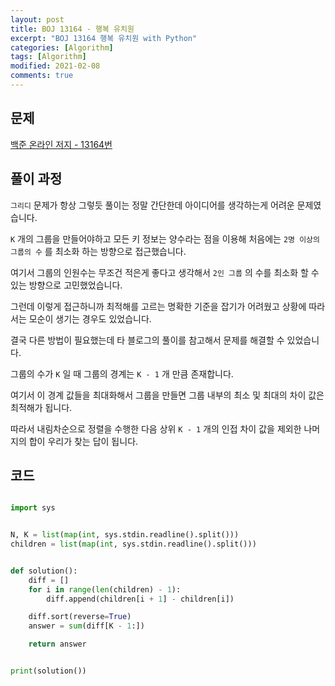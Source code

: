 ```yaml
---
layout: post
title: BOJ 13164 - 행복 유치원
excerpt: "BOJ 13164 행복 유치원 with Python"
categories: [Algorithm]
tags: [Algorithm]
modified: 2021-02-08
comments: true
---
```


## 문제

[백준 온라인 저지 - 13164번](https://www.acmicpc.net/problem/13164)

## 풀이 과정

`그리디` 문제가 항상 그렇듯 풀이는 정말 간단한데 아이디어를 생각하는게 어려운 문제였습니다.

`K` 개의 그룹을 만들어야하고 모든 키 정보는 양수라는 점을 이용해 처음에는 `2명 이상의 그룹의 수` 를 최소화 하는 방향으로 접근했습니다.

여기서 그룹의 인원수는 무조건 적은게 좋다고 생각해서 `2인 그룹` 의 수를 최소화 할 수 있는 방향으로 고민했었습니다.

그런데 이렇게 접근하니까 최적해를 고르는 명확한 기준을 잡기가 어려웠고 상황에 따라서는 모순이 생기는 경우도 있었습니다.

결국 다른 방법이 필요했는데 타 블로그의 풀이를 참고해서 문제를 해결할 수 있었습니다.

그룹의 수가 `K` 일 때 그룹의 경계는 `K - 1` 개 만큼 존재합니다.

여기서 이 경계 값들을 최대화해서 그룹을 만들면 그룹 내부의 최소 및 최대의 차이 값은 최적해가 됩니다.

따라서 내림차순으로 정렬을 수행한 다음 상위 `K - 1` 개의 인접 차이 값을 제외한 나머지의 합이 우리가 찾는 답이 됩니다.

## 코드

```python

import sys


N, K = list(map(int, sys.stdin.readline().split()))
children = list(map(int, sys.stdin.readline().split()))


def solution():
    diff = []
    for i in range(len(children) - 1):
        diff.append(children[i + 1] - children[i])

    diff.sort(reverse=True)
    answer = sum(diff[K - 1:])

    return answer


print(solution())

```
